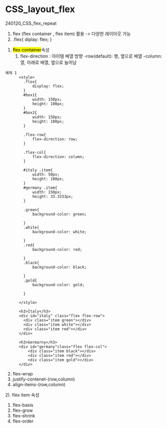 # CSS_layout_flex
240120_CSS_flex_repeat

1. flex (flex container , flex item) 활용 -> 다양한 레이아웃 가능
2. .flex{
   diplay: flex;
   }
   
1) <mark>flex container</mark>속성
   1. flex-direction
      : 아이템 배열 방향
      -row(default): 행, 옆으로 배열
      -column: 열, 아래로 배열, 옆으로 늘어남
```
예제 1
      <style>
        .flex{
            display: flex;
        }
        #box1{
            width: 150px;
            height: 100px;
        }
        #box2{
            width: 150px;
            height: 100px;
        }
        
        .flex-row{
            flex-direction: row;
        }

        .flex-col{
            flex-direction: column;
        }

        #italy .item{
            width: 50px;
            height: 100px;
        }
        #germany .item{
            width: 150px;
            height: 33.3333px;
        }

        .green{
            background-color: green;
            
        }
        .white{
            background-color: white;
          
        }
        .red{
            background-color: red;
            
        }
        .black{
            background-color: black;
           
        }
        .gold{
            background-color: gold;
           
        }
        
      </style>

      <h3>Italy</h3>
      <div id="italy" class="flex flex-row">
        <div class="item green"></div>
        <div class="item white"></div>
        <div class="item red"></div>
      </div>
      
      <h3>Germarny</h3>
      <div id="germany"class="flex flex-col">
          <div class="item black"></div>
          <div class="item red"></div>
          <div class="item gold"></div>
      </div>
```
   2. flex-wrap
   3. justify-contenet-(row,column)
   5. align-items-(row,column)

2). flex item 속성
   1. flex-basis
   2. flex-grow
   3. flex-shrink
   4. flex-order
